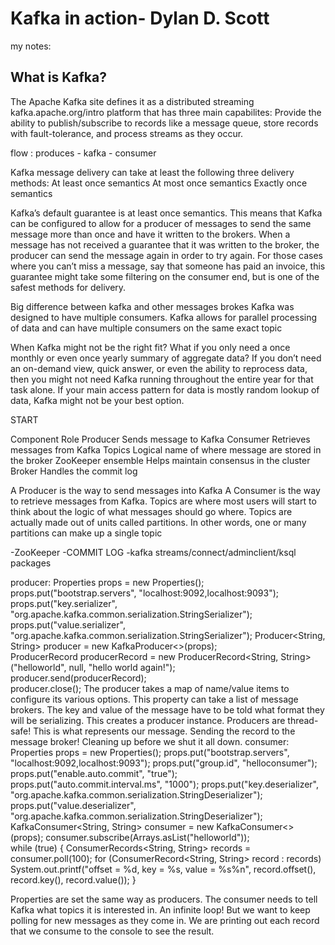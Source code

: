 # Kafka in action- Dylan D. Scott

my notes:

## What is Kafka?
The Apache Kafka site defines it as a distributed streaming kafka.apache.org/intro platform that has three main capabilites:
 Provide the ability to publish/subscribe to records like a message queue, 
 store records with fault-tolerance,
 and process streams as they occur.
 
 flow : produces - kafka - consumer
 
 Kafka message delivery can take at least the following three delivery methods:
At least once semantics 
At most once semantics 
Exactly once semantics

Kafka’s default guarantee is at least once semantics. This means that Kafka can be configured to allow for a producer of messages to send the same message more than once and have it written to the brokers. When a message has not received a guarantee that it was written to the broker, the producer can send the message again in order to try again. For those cases where you can’t miss a message, say that someone has paid an invoice, this guarantee might take some filtering on the consumer end, but is one of the safest methods for delivery.

Big difference between kafka and other messages brokes
Kafka was designed to have multiple consumers. 
 Kafka allows for parallel processing of data and can have multiple consumers on the same exact topic

 When Kafka might not be the right fit?
 What if you only need a once monthly or even once yearly summary of aggregate data? If you don’t need an on-demand view, quick answer, or even the ability to reprocess data, then you might not need Kafka running throughout the entire year for that task alone. 
 If your main access pattern for data is mostly random lookup of data, Kafka might not be your best option.
 
START
 
Component		 Role
Producer		 Sends message to Kafka
Consumer 		 Retrieves messages from Kafka
Topics 		     Logical name of where message are stored in the broker
ZooKeeper ensemble 		Helps maintain consensus in the cluster
Broker 			Handles the commit log

A Producer is the way to send messages into Kafka
A Consumer is the way to retrieve messages from Kafka.
Topics are where most users will start to think about the logic of what messages should go where. Topics are actually made out of units called partitions. In other words, one or many partitions can make up a single topic 

-ZooKeeper
-COMMIT LOG
-kafka streams/connect/adminclient/ksql packages 


producer:
Properties props = new Properties();                                                   props.put("bootstrap.servers", "localhost:9092,localhost:9093");                       
props.put("key.serializer", "org.apache.kafka.common.serialization.StringSerializer"); props.put("value.serializer", "org.apache.kafka.common.serialization.StringSerializer");
Producer<String, String> producer = new KafkaProducer<>(props);                        
ProducerRecord producerRecord = new ProducerRecord<String, String> ("helloworld", null, "hello world again!");                                            
producer.send(producerRecord);                                                         
producer.close(); 
The producer takes a map of name/value items to configure its various options.
This property can take a list of message brokers.
The key and value of the message have to be told what format they will be serializing.
This creates a producer instance. Producers are thread-safe!
This is what represents our message.
Sending the record to the message broker!
Cleaning up before we shut it all down.
consumer:
Properties props = new Properties();                               props.put("bootstrap.servers", "localhost:9092,localhost:9093"); props.put("group.id", "helloconsumer"); props.put("enable.auto.commit", "true"); props.put("auto.commit.interval.ms", "1000"); props.put("key.deserializer", "org.apache.kafka.common.serialization.StringDeserializer"); props.put("value.deserializer", "org.apache.kafka.common.serialization.StringDeserializer");
 KafkaConsumer<String, String> consumer = new KafkaConsumer<>(props); consumer.subscribe(Arrays.asList("helloworld"));                  
 while (true) {     ConsumerRecords<String, String> records = consumer.poll(100);      for (ConsumerRecord<String, String> record : records)                  System.out.printf("offset = %d, key = %s, value = %s%n", record.offset(), record.key(), record.value()); }

Properties are set the same way as producers.
The consumer needs to tell Kafka what topics it is interested in.
An infinite loop! But we want to keep polling for new messages as they come in.
We are printing out each record that we consume to the console to see the result.




